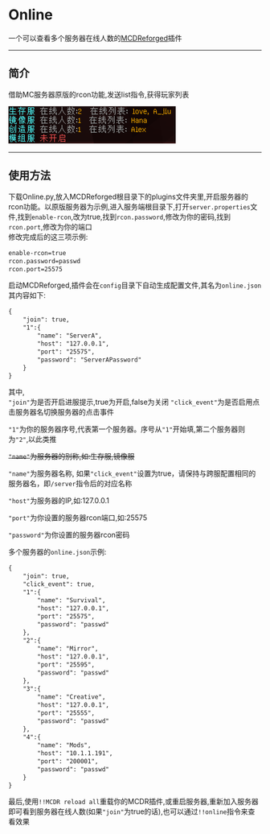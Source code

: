# Online
一个可以查看多个服务器在线人数的[MCDReforged](https://github.com/Fallen-Breath/MCDReforged)插件

***
## 简介
借助MC服务器原版的rcon功能,发送list指令,获得玩家列表

![image](https://github.com/A-JiuA/Online/blob/master/pictures/1.png)

***
## 使用方法
下载Online.py,放入MCDReforged根目录下的plugins文件夹里,开启服务器的rcon功能。以原版服务器为示例,进入服务端根目录下,打开`server.properties`文件,找到`enable-rcon`,改为true,找到`rcon.password`,修改为你的密码,找到`rcon.port`,修改为你的端口  
修改完成后的这三项示例:
```
enable-rcon=true
rcon.password=passwd
rcon.port=25575
```
启动MCDReforged,插件会在`config`目录下自动生成配置文件,其名为`online.json`其内容如下:
```
{
    "join": true,
    "1":{
        "name": "ServerA",
        "host": "127.0.0.1",
        "port": "25575",
        "password": "ServerAPassword"
    }
}
```
其中,  
 `"join"`为是否开启进服提示,true为开启,false为关闭
 `"click_event"`为是否启用点击服务器名切换服务器的点击事件

 `"1"`为你的服务器序号,代表第一个服务器。序号从`"1"`开始填,第二个服务器则为`"2"`,以此类推

   ~~`"name"`为服务器的别称,如:生存服,镜像服~~

   `"name"`为服务器名称, 如果`"click_event"`设置为true，请保持与跨服配置相同的服务器名，即`/server`指令后的对应名称

   `"host"`为服务器的IP,如:127.0.0.1

   `"port"`为你设置的服务器rcon端口,如:25575

   `"password"`为你设置的服务器rcon密码

多个服务器的`online.json`示例:
```
{
    "join": true,
    "click_event": true,
    "1":{
        "name": "Survival",
        "host": "127.0.0.1",
        "port": "25575",
        "password": "passwd"
    },
    "2":{
        "name": "Mirror",
        "host": "127.0.0.1",
        "port": "25595",
        "password": "passwd"
    },
    "3":{
        "name": "Creative",
        "host": "127.0.0.1",
        "port": "25555",
        "password": "passwd"
    },
    "4":{
        "name": "Mods",
        "host": "10.1.1.191",
        "port": "200001",
        "password": "passwd"
    }
}
```
最后,使用`!!MCDR reload all`重载你的MCDR插件,或重启服务器,重新加入服务器即可看到服务器在线人数(如果`"join"`为true的话),也可以通过`!!online`指令来查看效果
